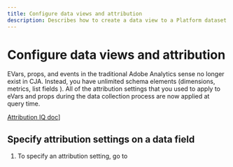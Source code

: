 ```yaml
---
title: Configure data views and attribution
description: Describes how to create a data view to a Platform dataset in Customer Journey Analytics (CJA)
---
```


# Configure data views and attribution

EVars, props, and events in the traditional Adobe Analytics sense no longer exist in CJA. Instead, you have unlimited schema elements (dimensions, metrics, list fields ). All of the attribution settings that you used to apply to eVars and props during the data collection process are now applied at query time. 

[Attribution IQ doc](https://docs.adobe.com/content/help/en/analytics/analyze/analysis-workspace/panels/attribution/attribution.html)]

## Specify attribution settings on a data field

1. To specify an attribution setting, go to 